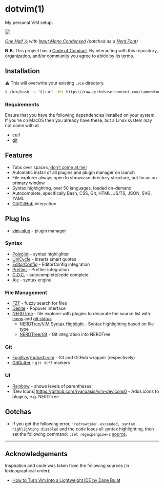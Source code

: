 # dotvim(1)

My personal ViM setup.

![](https://iamnewton.github.io/cdn/images/dotvim-screenshot.03.png)

_[One Half ½](https://github.com/sonph/onehalf) with [Input Mono Condensed](https://input.djr.com) (patched as a [Nerd Font](https://www.nerdfonts.com))_

**N.B.** This project has a [Code of Conduct](./.github/CODE_OF_CONDUCT.md). By interacting with this repository, organization, and/or community you agree to abide by its terms.

## Installation

:warning: This will overwrite your existing `.vim` directory.

```bash
$ /bin/bash -c "$(curl -#fL https://raw.githubusercontent.com/iamnewton/dotvim/main/bin/dotvim)"
```

### Requirements

Ensure that you have the following dependencies installed on your system.  If you're on MacOS then you already have these, but a Linux system may not come with all.

* [curl](http://curl.haxx.se)
* [git](http://git-scm.com)

## Features

* Tabs over spaces, [don't come at me!](https://lea.verou.me/2012/01/why-tabs-are-clearly-superior/)
* Automatic install of all plugins and plugin manager on launch
* File explorer always open to showcase directory structure, but focus on primary window
* Syntax highlighting, over 50 languages, loaded on-demand
* Autocomplete, specifically Bash, CSS, Git, HTML, JS/TS, JSON, SVG, YAML
* [Git](https://git-scm.com)/[GitHub](https://github.com) integration

## Plug Ins

* [vim-plug](https://github.com/junegunn/vim-plug) - plugin manager

### Syntax

* [Polyglot](https://github.com/sheerun/vim-polyglot) - syntax highlighter
* [UniCycle](https://github.com/jdiamond/UniCycle) - inserts smart quotes
* [EditorConfig](https://github.com/editorconfig/editorconfig-vim) - EditorConfig integration
* [Prettier](https://github.com/prettier/prettier-vim) - Prettier integration
* [C.O.C.](https://github.com/neoclide/coc.nvim) - autocomplete/code complete
* [Ale](https://github.com/dense-analysis/ale) - syntax engine

### File Management

* [FZF](https://github.com/junegunn/fzf) - fuzzy search for files
* [Denite](https://github.com/Shougo/denite.nvim) - Popover interface
* [NERDTree](https://github.com/preservim/nerdtree) - file explorer with plugins to decorate the source list with [icons](https://github.com/ryanoasis/vim-devicons) and [git status](https://github.com/Xuyuanp/nerdtree-git-plugin)
	* [NERDTree/ViM Syntax Highlight](https://github.com/tiagofumo/vim-nerdtree-syntax-highlight) - Syntax highlighting based on file type
	* [NERDTree/Git](https://github.com/Xuyuanp/nerdtree-git-plugin) - Git integration into NERDTree

### Git

* [Fugitive](https://github.com/tpope/vim-fugitive)/[rhubarb.vim](https://github.com/tpope/vim-rhubarb) - Git and GitHub wrapper (respectively)
* [GitGutter](https://github.com/airblade/vim-gitgutter) - `git diff` markers

### UI

* [Rainbow](https://github.com/luochen1990/rainbow) - shows levels of parentheses
* [Dev Icons](https://github.com/ryanoasis/vim-devicons0 - Adds icons to plugins, e.g. NERDTree

## Gotchas

* If you get the following error, `'redrawtime' exceeded, syntax highlighting disabled` and the code loses all syntax highlighting, then set the following command: `:set regexpengine=2` [source](https://github.com/fatih/vim-go/issues/3171#issuecomment-804504569).

* * *

## Acknowledgements

Inspiration and code was taken from the following sources (in lexicographical order):

* [How to Turn Vim Into a Lightweight IDE by Dane Bulat](https://dane-bulat.medium.com/how-to-turn-vim-into-a-lightweight-ide-6185e0f47b79)
